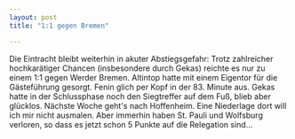 ```yaml
---
layout: post
title: "1:1 gegen Bremen"

---
```


Die Eintracht bleibt weiterhin in akuter Abstiegsgefahr: Trotz zahlreicher hochkarätiger Chancen (insbesondere durch Gekas) reichte es nur zu einem 1:1 gegen Werder Bremen. Altintop hatte mit einem Eigentor für die Gästeführung gesorgt. Fenin glich per Kopf in der 83. Minute aus. Gekas hatte in der Schlussphase noch den Siegtreffer auf dem Fuß, blieb aber glücklos. Nächste Woche geht's nach Hoffenheim. Eine Niederlage dort will ich mir nicht ausmalen. Aber immerhin haben St. Pauli und Wolfsburg verloren, so dass es jetzt schon 5 Punkte auf die Relegation sind...


